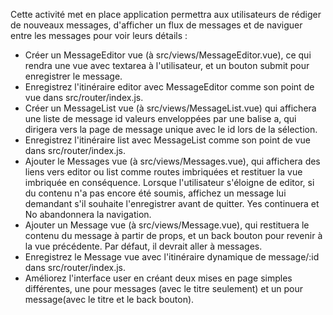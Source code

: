 Cette activité met en place application permettra aux utilisateurs de rédiger de nouveaux messages, d'afficher un flux de messages et de naviguer entre les messages pour voir leurs détails :
			
- Créer un MessageEditor vue (à src/views/MessageEditor.vue), ce qui rendra une vue avec textarea à l'utilisateur, et un bouton submit  pour enregistrer le message.
- Enregistrez l'itinéraire editor  avec MessageEditor comme son point de vue dans src/router/index.js.
- Créer un MessageList vue (à src/views/MessageList.vue) qui affichera une liste de message id valeurs enveloppées par une balise a, qui dirigera vers la page de message unique avec le id lors de la sélection.
- Enregistrez l'itinéraire list  avec MessageList comme son point de vue dans src/router/index.js.
- Ajouter le Messages vue (à src/views/Messages.vue), qui affichera des liens vers editor ou list comme routes imbriquées et restituer la vue imbriquée en conséquence.
Lorsque l'utilisateur s'éloigne de editor, si du contenu n'a pas encore été soumis, affichez un message lui demandant s'il souhaite l'enregistrer avant de quitter. Yes continuera et No abandonnera la navigation.
- Ajouter un Message vue (à src/views/Message.vue), qui restituera le contenu du message à partir de props, et un back bouton pour revenir à la vue précédente. Par défaut, il devrait aller à messages.
- Enregistrez le Message vue avec l'itinéraire dynamique de message/:id dans src/router/index.js.
- Améliorez l'interface user en créant deux mises en page simples différentes, une pour messages (avec le titre seulement) et un pour message(avec le titre et le back bouton).
